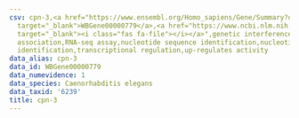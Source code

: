 ```yaml
---
csv: cpn-3,<a href="https://www.ensembl.org/Homo_sapiens/Gene/Summary?db=core;g=WBGene00000779"
  target="_blank">WBGene00000779</a>,<a href="https://www.ncbi.nlm.nih.gov/pubmed/27496166"
  target="_blank"><i class="fas fa-file"></i></a>",genetic interference,functional
  association,RNA-seq assay,nucleotide sequence identification,nucleotide sequence
  identification,transcriptional regulation,up-regulates activity
data_alias: cpn-3
data_id: WBGene00000779
data_numevidence: 1
data_species: Caenorhabditis elegans
data_taxid: '6239'
title: cpn-3
---
```

